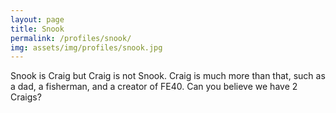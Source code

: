 ```yaml
---
layout: page
title: Snook
permalink: /profiles/snook/
img: assets/img/profiles/snook.jpg
---
```


Snook is Craig but Craig is not Snook. Craig is much more than that, such as a dad, a fisherman, and a creator of FE40. Can you believe we have 2 Craigs?
